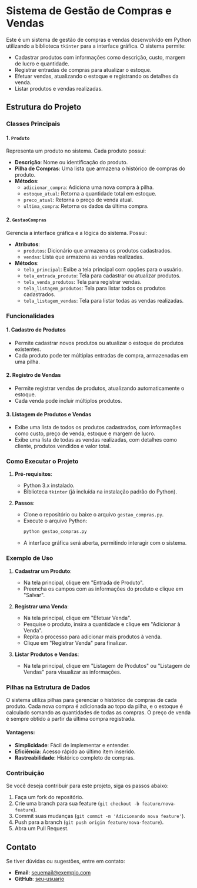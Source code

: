 # Sistema de Gestão de Compras e Vendas

Este é um sistema de gestão de compras e vendas desenvolvido em Python utilizando a biblioteca `tkinter` para a interface gráfica. O sistema permite:
- Cadastrar produtos com informações como descrição, custo, margem de lucro e quantidade.
- Registrar entradas de compras para atualizar o estoque.
- Efetuar vendas, atualizando o estoque e registrando os detalhes da venda.
- Listar produtos e vendas realizadas.

## Estrutura do Projeto

### Classes Principais

#### 1. `Produto`
Representa um produto no sistema. Cada produto possui:
- **Descrição**: Nome ou identificação do produto.
- **Pilha de Compras**: Uma lista que armazena o histórico de compras do produto.
- **Métodos**:
  - `adicionar_compra`: Adiciona uma nova compra à pilha.
  - `estoque_atual`: Retorna a quantidade total em estoque.
  - `preco_atual`: Retorna o preço de venda atual.
  - `ultima_compra`: Retorna os dados da última compra.

#### 2. `GestaoCompras`
Gerencia a interface gráfica e a lógica do sistema. Possui:
- **Atributos**:
  - `produtos`: Dicionário que armazena os produtos cadastrados.
  - `vendas`: Lista que armazena as vendas realizadas.
- **Métodos**:
  - `tela_principal`: Exibe a tela principal com opções para o usuário.
  - `tela_entrada_produto`: Tela para cadastrar ou atualizar produtos.
  - `tela_venda_produtos`: Tela para registrar vendas.
  - `tela_listagem_produtos`: Tela para listar todos os produtos cadastrados.
  - `tela_listagem_vendas`: Tela para listar todas as vendas realizadas.

### Funcionalidades

#### 1. Cadastro de Produtos
- Permite cadastrar novos produtos ou atualizar o estoque de produtos existentes.
- Cada produto pode ter múltiplas entradas de compra, armazenadas em uma pilha.

#### 2. Registro de Vendas
- Permite registrar vendas de produtos, atualizando automaticamente o estoque.
- Cada venda pode incluir múltiplos produtos.

#### 3. Listagem de Produtos e Vendas
- Exibe uma lista de todos os produtos cadastrados, com informações como custo, preço de venda, estoque e margem de lucro.
- Exibe uma lista de todas as vendas realizadas, com detalhes como cliente, produtos vendidos e valor total.

### Como Executar o Projeto

1. **Pré-requisitos**:
   - Python 3.x instalado.
   - Biblioteca `tkinter` (já incluída na instalação padrão do Python).

2. **Passos**:
   - Clone o repositório ou baixe o arquivo `gestao_compras.py`.
   - Execute o arquivo Python:
     ```bash
     python gestao_compras.py
     ```
   - A interface gráfica será aberta, permitindo interagir com o sistema.

### Exemplo de Uso

1. **Cadastrar um Produto**:
   - Na tela principal, clique em "Entrada de Produto".
   - Preencha os campos com as informações do produto e clique em "Salvar".

2. **Registrar uma Venda**:
   - Na tela principal, clique em "Efetuar Venda".
   - Pesquise o produto, insira a quantidade e clique em "Adicionar à Venda".
   - Repita o processo para adicionar mais produtos à venda.
   - Clique em "Registrar Venda" para finalizar.

3. **Listar Produtos e Vendas**:
   - Na tela principal, clique em "Listagem de Produtos" ou "Listagem de Vendas" para visualizar as informações.

### Pilhas na Estrutura de Dados

O sistema utiliza pilhas para gerenciar o histórico de compras de cada produto. Cada nova compra é adicionada ao topo da pilha, e o estoque é calculado somando as quantidades de todas as compras. O preço de venda é sempre obtido a partir da última compra registrada.

#### Vantagens:
- **Simplicidade**: Fácil de implementar e entender.
- **Eficiência**: Acesso rápido ao último item inserido.
- **Rastreabilidade**: Histórico completo de compras.

### Contribuição

Se você deseja contribuir para este projeto, siga os passos abaixo:
1. Faça um fork do repositório.
2. Crie uma branch para sua feature (`git checkout -b feature/nova-feature`).
3. Commit suas mudanças (`git commit -m 'Adicionando nova feature'`).
4. Push para a branch (`git push origin feature/nova-feature`).
5. Abra um Pull Request.

## Contato

Se tiver dúvidas ou sugestões, entre em contato:
- **Email**: seuemail@exemplo.com
- **GitHub**: [seu-usuario](https://github.com/seu-usuario)